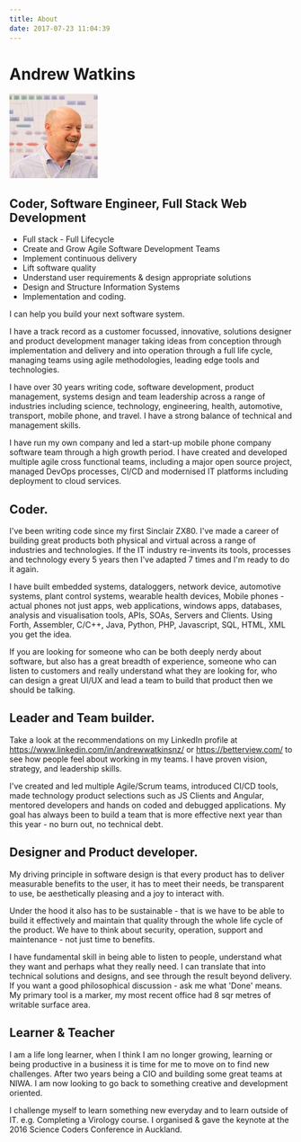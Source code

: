 ```yaml
---
title: About
date: 2017-07-23 11:04:39
---
```

# Andrew Watkins 
![Andrew's Picture](/images/andrew-watkins-thumb.jpg)

## Coder, Software Engineer, Full Stack Web Development

* Full stack - Full Lifecycle
* Create and Grow Agile Software Development Teams
* Implement continuous delivery
* Lift software quality
* Understand user requirements & design appropriate solutions
* Design and Structure Information Systems
* Implementation and coding.

I can help you build your next software system.

I have a track record as a customer focussed, innovative, solutions designer and product development manager taking ideas from conception through implementation and delivery and into operation through a full life cycle, managing teams using agile methodologies, leading edge tools and technologies. 

I have over 30 years writing code, software development, product management, systems design and team leadership across a range of industries including science, technology, engineering, health, automotive, transport, mobile phone, and travel. I have a strong balance of technical and management skills.

I have run my own company and led a start-up mobile phone company software team through a high growth period. I have created and developed multiple agile cross functional teams, including a major open source project, managed DevOps processes, CI/CD and modernised IT platforms including deployment to cloud services.


## Coder.
I've been writing code since my first Sinclair ZX80. I've made a career of building great products both physical and virtual across a range of industries and technologies. If the IT industry re-invents its tools, processes and technology every 5 years then I've adapted 7 times and I'm ready to do it again.

I have built embedded systems, dataloggers, network device, automotive systems, plant control systems, wearable health devices, Mobile phones - actual phones not just apps, web applications, windows apps, databases, analysis and visualisation tools, APIs, SOAs, Servers and Clients. Using Forth, Assembler, C/C++, Java, Python, PHP, Javascript, SQL, HTML, XML you get the idea.

If you are looking for someone who can be both deeply nerdy about software, but also has a great breadth of experience, someone who can listen to customers and really understand what they are looking for, who can design a great UI/UX and lead a team to build that product then we should be talking.

## Leader and Team builder.
Take a look at the recommendations on my LinkedIn profile at https://www.linkedin.com/in/andrewwatkinsnz/ or https://betterview.com/ to see how people feel about working in my teams. I have proven vision, strategy, and leadership skills.

I've created and led multiple Agile/Scrum teams, introduced CI/CD tools, made technology product selections such as JS Clients and Angular, mentored developers and hands on coded and debugged applications. My goal has always been to build a team that is more effective next year than this year - no burn out, no technical debt.

## Designer and Product developer.
My driving principle in software design is that every product has to deliver measurable benefits to the user, it has to meet their needs, be transparent to use, be aesthetically pleasing and a joy to interact with.

Under the hood it also has to be sustainable - that is we have to be able to build it effectively and maintain that quality through the whole life cycle of the product. We have to think about security, operation, support and maintenance - not just time to benefits.

I have fundamental skill in being able to listen to people, understand what they want and perhaps what they really need. I can translate that into technical solutions and designs, and see through the result beyond delivery. If you want a good philosophical discussion - ask me what 'Done' means. My primary tool is a marker, my most recent office had 8 sqr metres of writable surface area.

## Learner & Teacher
I am a life long learner, when I think I am no longer growing, learning or being productive in a business it is time for me to move on to find new challenges. After two years being a CIO and building some great teams at NIWA. I am now looking to go back to something creative and development oriented.

I challenge myself to learn something new everyday and to learn outside of IT. e.g. Completing a Virology course. I organised & gave the keynote at the 2016 Science Coders Conference in Auckland.
